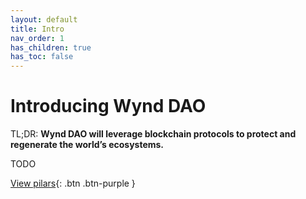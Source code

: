 ```yaml
---
layout: default
title: Intro
nav_order: 1
has_children: true
has_toc: false
---
```


# Introducing Wynd DAO

TL;DR: **Wynd DAO will leverage blockchain protocols to protect and regenerate the world’s ecosystems.**

TODO


[View pilars](./pilars){: .btn .btn-purple }